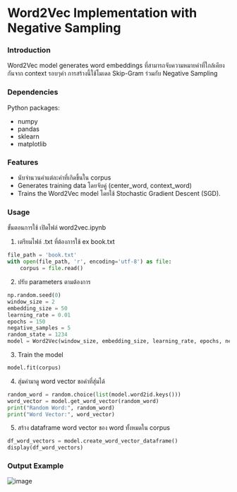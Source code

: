 # Word2Vec Implementation with Negative Sampling
### Introduction
Word2Vec model generates word embeddings ที่สามารถจับความหมายคำที่ใกล้เคียงกันจาก context รอบๆคำ การสร้างนี้ใช้โมเดล Skip-Gram ร่วมกับ Negative Sampling
### Dependencies
Python packages:
- numpy
- pandas
- sklearn
- matplotlib
### Features
- นับจำนวนคำแต่ละคำที่เกิดขึ้นใน corpus
- Generates training data โดยจับคู่ (center_word, context_word)
- Trains the Word2Vec model โดยใช้ Stochastic Gradient Descent (SGD).
### Usage
ขั้นตอนการใช้ เปิดไฟล์ word2vec.ipynb
1. เตรียมไฟล์ .txt ที่ต้องการใช้ ex book.txt
```python
file_path = 'book.txt'
with open(file_path, 'r', encoding='utf-8') as file:
    corpus = file.read()

```
2. ปรับ parameters ตามต้องการ
```python
np.random.seed(0)
window_size = 2
embedding_size = 50
learning_rate = 0.01
epochs = 150
negative_samples = 5
random_state = 1234
model = Word2Vec(window_size, embedding_size, learning_rate, epochs, negative_samples, random_state)

```
3. Train the model 
```python
model.fit(corpus)

```
4. สุ่มคำมาดู word vector ขอคำที่สุ่มได้
```python
random_word = random.choice(list(model.word2id.keys()))
word_vector = model.get_word_vector(random_word)
print("Random Word:", random_word)
print("Word Vector:", word_vector)

```
5. สร้าง dataframe word vector ของ word ทั้งหมดใน corpus
 ```python
df_word_vectors = model.create_word_vector_dataframe()
display(df_word_vectors)

```
### Output Example
![image](https://github.com/kittipat7/Word2Vec_from_scratch/assets/97491541/649f21ad-50aa-4a56-8540-f5fd95621f3e)
